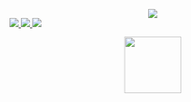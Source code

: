 <p align="center">
  <div id="mescouilles" align="center">
  <img src="https://media0.giphy.com/media/v1.Y2lkPTc5MGI3NjExMTg5ZDg0ZWNmODFmY2MyYmUyMDU4OTQ2NTlhZjdmMjFkY2Y4YjZiYSZlcD12MV9pbnRlcm5hbF9naWZzX2dpZklkJmN0PWc/FKHZLjnz4c2ly/giphy.gif"/></div>
  <a href="https://github.com/d0m00re">
    <img src="http://github-profile-summary-cards.vercel.app/api/cards/profile-details?username=d0m00re&theme=transparent" />
  </a>
  <a href="https://github.com/d0m00re">
    <img src="https://github-readme-streak-stats.herokuapp.com/?user=d0m00re&hide_border=true&card_width=338&theme=transparent" />
  </a>
  <a href="https://github.com/d0m00re">
    <img src="http://github-profile-summary-cards.vercel.app/api/cards/stats?username=d0m00re&theme=transparent" />
  </a>
</p>

<div id="header" align="center">
  <img src="https://media.giphy.com/media/M9gbBd9nbDrOTu1Mqx/giphy.gif" width="100"/>
</div>
